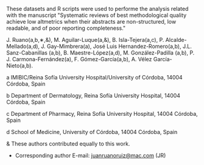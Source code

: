 
These datasets and R scripts were used to performe the analysis related with the manuscript "Systematic reviews of best methodological quality achieve low altmetrics when their abstracts are non-structured, low readable, and of poor reporting completeness."

J. Ruano(a,b,∗,&), M. Aguilar-Luque(a,&), B. Isla-Tejera(a,c), P. Alcalde-Mellado(a,d), J. Gay-Mimbrera(a), José Luis Hernandez-Romero(a,b), J.L. Sanz-Cabanillas (a,b), B. Maestre-López(a,d), M. González-Padilla (a,b), P. J. Carmona-Fernández(a), F. Gómez-García(a,b), A. Vélez García-Nieto(a,b).

a IMIBIC/Reina Sofía University Hospital/University of Córdoba, 14004 Córdoba, Spain 

b Department of Dermatology, Reina Sofía University Hospital, 14004 Córdoba, Spain 

c Department of Pharmacy, Reina Sofía University Hospital, 14004 Córdoba, Spain 

d School of Medicine, University of Córdoba, 14004 Córdoba, Spain


& These authors contributed equally to this work. 
* Corresponding author E-mail: juanruanoruiz@mac.com (JR)
